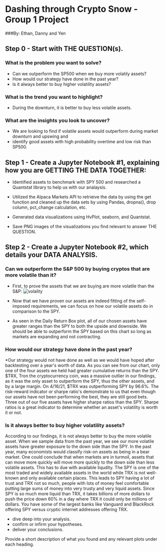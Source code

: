 # Dashing through Crypto Snow - Group 1 Project
###By: Ethan, Danny and Yen

## Step 0 - Start with THE QUESTION(s).
### What is the problem you want to solve?
* Can we outperform the SP500 when we buy more volatily assets?
* How would our strategy have done in the past year?
* Is it always better to buy higher volatility assets? 
### What is the trend you want to highlight?
* During the downturn, it is better to buy less volatile assets. 
### What are the insights you look to uncover?
* We are looking to find if volatile assets would outperform during market downturn and upswing and
* identify good assets with high probability overtime and low risk than SP500.

## Step 1 - Create a Jupyter Notebook #1, explaining how you are GETTING THE DATA TOGETHER:
* Identified assets to benchmark with SPY 500 and researched a Quantstat library to help us with our analaysis.
* Utilized the Alpaca Markets API to retrieive the data by using the get function and cleaned up the data sets by using Pandas, dropna(), drop column, pct_change calculation, etc.  
* Generated data visualizations using HvPlot, seaborn, and Quantstat.

* Save PNG images of the visualizations you find relevant to answer THE QUESTION.


## Step 2 - Create a Jupyter Notebook #2, which details your DATA ANALYSIS.
### Can we outperform the S&P 500 by buying cryptos that are more volatile than it?
* First, to prove the assets that we are buying are more volatile than the S&P:
![volality](https:)
* Now that we have proven our assets are indeed fitting of the self-imposed requirements, we can focus on how our volatile assets do in comparison to the SPY.

* As seen in the Daily Return Box plot, all of our chosen assets have greater ranges than the SPY to both the upside and downside. We should be able to outperform the SPY based on this chart so long as markets are expanding and not contracting.

### How would our strategy have done in the past year?
*Our strategy would not have done as well as we would have hoped after backtesting over a year's worth of data. As you can see from our chart, only one of the four assets we held had greater cumulative returns than the SPY. $TRX, Tron the cryptocurrency coin, was a massive outlier in our findings, as it was the only asset to outperform the SPY, thus the other assets, and by a large margin. On 4/16/21, $TRX was outperforming SPY by 96.6%. The risk-reward indicator or sharpe ratio's demonstrate to us that even though our assets have not been performing the best, they are still good bets. Three out of our five assets have higher sharpe ratios than the SPY. Sharpe ratios is a great indicator to determine whether an asset's volatility is worth it or not.

### Is it always better to buy higher volatility assets? 
According to our findings, it is not always better to buy the more volatile asset. When we sample data from the past year, we see our more volatile assets have greater exposure to the down side than the SPY. In the past year, many economists would classify risk-on assets as being in a bear market. One could conclude that when markets are in turmoil, assets that can move more quickly will move more quickly to the down side than less volatile assets. This has to due with available liqudity. The SPY is one of the most traded and widely available assets in the world while TRX is not well-known and only available certain places. This leads to SPY having a lot of trust and TRX not so much, people with lots of money feel comfortable putting large sums of money into very trusty and very liquid assets. Since SPY is so much more liquid than TRX, it takes billions of more dollars to push the price down 60% in a day where TRX it could only be millions of dollars. You have some of the largest banks like Vanguard and BlackRock offering SPY versus cryptic internet addresses offering TRX.

* dive deep into your analysis.
* confirm or infirm your hypotheses.
* deliver your conclusions.


Provide a short description of what you found and any relevant plots under each heading.